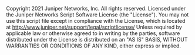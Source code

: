Copyright 2021 Juniper Networks, Inc. All rights reserved.
Licensed under the Juniper Networks Script Software License (the "License").
You may not use this script file except in compliance with the License, which is located at
http://www.juniper.net/support/legal/scriptlicense/
Unless required by applicable law or otherwise agreed to in writing by the parties, software
distributed under the License is distributed on an "AS IS" BASIS, WITHOUT WARRANTIES OR CONDITIONS OF ANY KIND, either express or implied.
